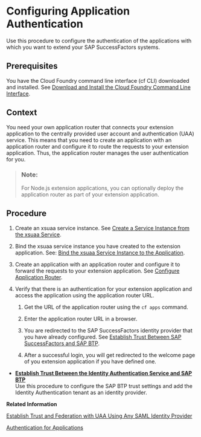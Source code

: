 <!-- loioa673e9be155841c7a3c51b9d93e3e546 -->

# Configuring Application Authentication

Use this procedure to configure the authentication of the applications with which you want to extend your SAP SuccessFactors systems.



<a name="loioa673e9be155841c7a3c51b9d93e3e546__prereq_yzf_wb1_mdb"/>

## Prerequisites

You have the Cloud Foundry command line interface \(cf CLI\) downloaded and installed. See [Download and Install the Cloud Foundry Command Line Interface](https://help.sap.com/viewer/65de2977205c403bbc107264b8eccf4b/Cloud/en-US/afc3f643ec6942a283daad6cdf1b4936.html).



## Context

You need your own application router that connects your extension application to the centrally provided user account and authentication \(UAA\) service. This means that you need to create an application with an application router and configure it to route the requests to your extension application. Thus, the application router manages the user authentication for you.

> ### Note:  
> For Node.js extension applications, you can optionally deploy the application router as part of your extension application.



## Procedure

1.  Create an xsuaa service instance. See [Create a Service Instance from the xsuaa Service](https://help.sap.com/viewer/65de2977205c403bbc107264b8eccf4b/Cloud/en-US/7c64eb65a2ea42db93ff0ae722176b09.html).

2.  Bind the xsuaa service instance you have created to the extension application. See: [Bind the xsuaa Service Instance to the Application](https://help.sap.com/viewer/65de2977205c403bbc107264b8eccf4b/Cloud/en-US/d207931556134f08af388bbb2929de9b.html).

3.  Create an application with an application router and configure it to forward the requests to your extension application. See [Configure Application Router](https://help.sap.com/viewer/65de2977205c403bbc107264b8eccf4b/Cloud/en-US/01c5f9ba7d6847aaaf069d153b981b51.html).

4.  Verify that there is an authentication for your extension application and access the application using the application router URL.

    1.  Get the URL of the application router using the `cf apps` command.

    2.  Enter the application router URL in a browser.

    3.  You are redirected to the SAP SuccessFactors identity provider that you have already configured. See [Establish Trust Between SAP SuccessFactors and SAP BTP](Establish_Trust_Between_SAP_SuccessFactors_and_SAP_BTP_80a3fd1.md).

    4.  After a successful login, you will get redirected to the welcome page of you extension application if you have defined one.


-   **[Establish Trust Between the Identity Authentication Service and SAP BTP](Establish_Trust_Between_the_Identity_Authentication_Service_and_SAP_BTP_ffa4868.md "Use this procedure to configure the SAP BTP trust settings and add the Identity
                                Authentication tenant as an identity provider.")**  
Use this procedure to configure the SAP BTP trust settings and add the Identity Authentication tenant as an identity provider.

**Related Information**  


[Establish Trust and Federation with UAA Using Any SAML Identity Provider](Establish_Trust_and_Federation_with_UAA_Using_Any_SAML_Identity_Provider_2ce3938.md#loio2ce3938c66d94479848bff3090999027 "To establish trust, configure the trust configuration of the SAML 2.0 identity provider in your subaccount using the SAP BTP cockpit. Next, register your subaccount in User Account and Authentication service using the administration console of your SAML 2.0 identity provider. To complete federation, maintain the federation attributes of the SAML 2.0 user groups. This makes sure that you can assign authorizations to user groups.")

[Authentication for Applications](https://help.sap.com/viewer/65de2977205c403bbc107264b8eccf4b/Cloud/en-US/09f5bd3f346b4ee08b5ca084128e2e81.html)

